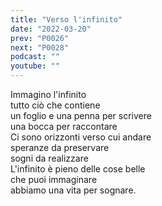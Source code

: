 ```yaml
---
title: "Verso l'infinito"
date: "2022-03-20"
prev: "P0026"
next: "P0028"
podcast: ""
youtube: ""
---
```


Immagino l'infinito  
tutto ciò che contiene  
un foglio e una penna per scrivere  
una bocca per raccontare    
Ci sono orizzonti verso cui andare  
speranze da preservare  
sogni da realizzare  
L'infinito è pieno delle cose belle  
che puoi immaginare  
abbiamo una vita per sognare.
